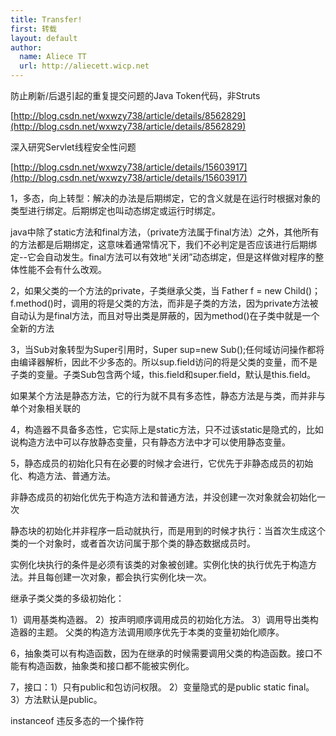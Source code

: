 ```yaml
---
title: Transfer!
first: 转载
layout: default
author:
  name: Aliece TT
  url: http://aliecett.wicp.net
---
```


防止刷新/后退引起的重复提交问题的Java Token代码，非Struts

[http://blog.csdn.net/wxwzy738/article/details/8562829](http://blog.csdn.net/wxwzy738/article/details/8562829)

深入研究Servlet线程安全性问题

[http://blog.csdn.net/wxwzy738/article/details/15603917](http://blog.csdn.net/wxwzy738/article/details/15603917)


1，多态，向上转型：解决的办法是后期绑定，它的含义就是在运行时根据对象的类型进行绑定。后期绑定也叫动态绑定或运行时绑定。

java中除了static方法和final方法，（private方法属于final方法）之外，其他所有的方法都是后期绑定，这意味着通常情况下，我们不必判定是否应该进行后期绑定--它会自动发生。final方法可以有效地“关闭”动态绑定，但是这样做对程序的整体性能不会有什么改观。

2，如果父类的一个方法的private，子类继承父类，当 Father f = new Child()；f.method()时，调用的将是父类的方法，而非是子类的方法，因为private方法被自动认为是final方法，而且对导出类是屏蔽的，因为method()在子类中就是一个全新的方法

3，当Sub对象转型为Super引用时，Super sup=new Sub();任何域访问操作都将由编译器解析，因此不少多态的。所以sup.field访问的将是父类的变量，而不是子类的变量。子类Sub包含两个域，this.field和super.field，默认是this.field。

如果某个方法是静态方法，它的行为就不具有多态性，静态方法是与类，而并非与单个对象相关联的

4，构造器不具备多态性，它实际上是static方法，只不过该static是隐式的，比如说构造方法中可以存放静态变量，只有静态方法中才可以使用静态变量。

5，静态成员的初始化只有在必要的时候才会进行，它优先于非静态成员的初始化、构造方法、普通方法。

非静态成员的初始化优先于构造方法和普通方法，并没创建一次对象就会初始化一次

静态块的初始化并非程序一启动就执行，而是用到的时候才执行：当首次生成这个类的一个对象时，或者首次访问属于那个类的静态数据成员时。

实例化块执行的条件是必须有该类的对象被创建。实例化快的执行优先于构造方法。并且每创建一次对象，都会执行实例化块一次。

继承子类父类的多级初始化：

1）调用基类构造器。 2）按声明顺序调用成员的初始化方法。 3）调用导出类构造器的主题。 父类的构造方法调用顺序优先于本类的变量初始化顺序。

6，抽象类可以有构造函数，因为在继承的时候需要调用父类的构造函数。接口不能有构造函数，抽象类和接口都不能被实例化。

7，接口：1）只有public和包访问权限。 2）变量隐式的是public static final。 3）方法默认是public。


instanceof 违反多态的一个操作符